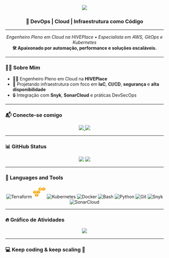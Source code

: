 <!-- Banner no estilo do Daniel -->
<p align="center">
  <img src="https://capsule-render.vercel.app/api?type=waving&color=7B42BC&height=180&section=header&text=MARK%20DAVIS%20JÚNIOR&fontSize=35&fontColor=ffffff&animation=fadeIn" />
</p>

<h3 align="center">🚀 DevOps | Cloud | Infraestrutura como Código</h3>

---

<p align="center">
  <em>Engenheiro Pleno em Cloud na HIVEPlace • Especialista em AWS, GitOps e Kubernetes</em><br />
  <strong>🛠️ Apaixonado por automação, performance e soluções escaláveis.</strong><br />
</p>

---

### 👨‍💻 Sobre Mim

- 👨‍💼 Engenheiro Pleno em Cloud na **HIVEPlace**
- 🎯 Projetando infraestrutura com foco em **IaC**, **CI/CD**, **segurança** e **alta disponibilidade**
- 🔒 Integração com **Snyk**, **SonarCloud** e práticas DevSecOps

---

### 📬 Conecte-se comigo

<p align="center">
  <a href="https://linkedin.com/in/mark-davis-junior" target="_blank">
    <img src="https://img.shields.io/badge/LinkedIn-0A66C2?style=for-the-badge&logo=linkedin&logoColor=white" />
  </a>
  <a href="mailto:markdavisjr01@gmail.com" target="_blank">
    <img src="https://img.shields.io/badge/Gmail-D14836?style=for-the-badge&logo=gmail&logoColor=white" />
  </a>
</p>

---

### 📊 GitHub Status

<p align="center">
  <img src="https://github-readme-stats.vercel.app/api?username=markdavishive&show_icons=true&theme=tokyonight&hide_border=true&count_private=true" />
  <img src="https://github-profile-summary-cards.vercel.app/api/cards/profile-details?username=markdavishive&theme=tokyonight" />
</p>

---

### 🧰 Languages and Tools

<p align="center">
  <!-- DevOps e Cloud -->
  <img src="https://cdn.jsdelivr.net/gh/devicons/devicon/icons/terraform/terraform-original.svg" height="40" alt="Terraform" />
  <img src="https://raw.githubusercontent.com/devicons/devicon/master/icons/amazonwebservices/amazonwebservices-original.svg" height="40" alt="AWS" />
  <img src="https://cdn.jsdelivr.net/gh/devicons/devicon/icons/kubernetes/kubernetes-plain.svg" height="40" alt="Kubernetes" />
  <img src="https://cdn.jsdelivr.net/gh/devicons/devicon/icons/docker/docker-original.svg" height="40" alt="Docker" />
  <!-- Linguagens -->
  <img src="https://cdn.jsdelivr.net/gh/devicons/devicon/icons/bash/bash-original.svg" height="40" alt="Bash" />
  <img src="https://cdn.jsdelivr.net/gh/devicons/devicon/icons/python/python-original.svg" height="40" alt="Python" />
  <img src="https://cdn.jsdelivr.net/gh/devicons/devicon/icons/git/git-original.svg" height="40" alt="Git" />
  <!-- Segurança e Qualidade -->
  <img src="https://upload.wikimedia.org/wikipedia/commons/5/5f/Snyk_logo.svg" height="40" alt="Snyk" />
  <img src="https://upload.wikimedia.org/wikipedia/commons/e/e3/SonarCloud_Logo.svg" height="40" alt="SonarCloud" />
</p>



---

### 🔥 Gráfico de Atividades

<p align="center">
  <img src="https://github-readme-activity-graph.vercel.app/graph?username=markdavishive&theme=tokyo-night&hide_border=true&area=true" />
</p>

---

### 💻 Keep coding & keep scaling 🚀
